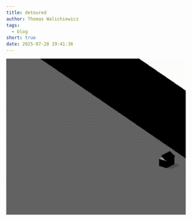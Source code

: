 ```yaml
---
title: detoured
author: Thomas Walichiewicz
tags:
  - blog
short: true
date: 2025-07-28 19:41:36
---
```


![detoured](detoured.gif)
